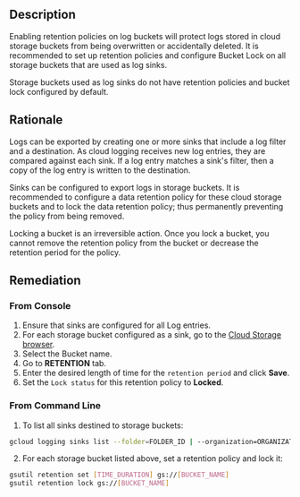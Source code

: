 ## Description

Enabling retention policies on log buckets will protect logs stored in cloud storage buckets from being overwritten or accidentally deleted. It is recommended to set up retention policies and configure Bucket Lock on all storage buckets that are used as log sinks.

Storage buckets used as log sinks do not have retention policies and bucket lock configured by default.

## Rationale

Logs can be exported by creating one or more sinks that include a log filter and a destination. As cloud logging receives new log entries, they are compared against each sink. If a log entry matches a sink's filter, then a copy of the log entry is written to the destination.

Sinks can be configured to export logs in storage buckets. It is recommended to configure a data retention policy for these cloud storage buckets and to lock the data retention policy; thus permanently preventing the policy from being removed.

Locking a bucket is an irreversible action. Once you lock a bucket, you cannot remove the retention policy from the bucket or decrease the retention period for the policy.

## Remediation

### From Console

1. Ensure that sinks are configured for all Log entries.
2. For each storage bucket configured as a sink, go to the [Cloud Storage browser](https://console.cloud.google.com/storage/browser/).
3. Select the Bucket name.
4. Go to **RETENTION** tab.
5. Enter the desired length of time for the `retention period` and click **Save**.
6. Set the `Lock status` for this retention policy to **Locked**.

### From Command Line

1. To list all sinks destined to storage buckets:

```bash
gcloud logging sinks list --folder=FOLDER_ID | --organization=ORGANIZATION_ID | --project=PROJECT_ID
```

2. For each storage bucket listed above, set a retention policy and lock it:

```bash
gsutil retention set [TIME_DURATION] gs://[BUCKET_NAME]
gsutil retention lock gs://[BUCKET_NAME]
```


